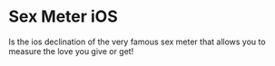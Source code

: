 Sex Meter iOS
============

Is the ios declination of the very famous sex meter that allows you to measure the love you give or get!

